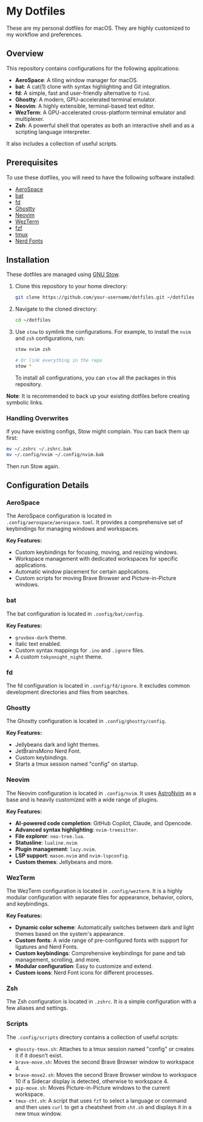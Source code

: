# My Dotfiles

These are my personal dotfiles for macOS. They are highly customized to my workflow and preferences.

## Overview

This repository contains configurations for the following applications:

- **AeroSpace**: A tiling window manager for macOS.
- **bat**: A cat(1) clone with syntax highlighting and Git integration.
- **fd**: A simple, fast and user-friendly alternative to `find`.
- **Ghostty**: A modern, GPU-accelerated terminal emulator.
- **Neovim**: A highly extensible, terminal-based text editor.
- **WezTerm**: A GPU-accelerated cross-platform terminal emulator and multiplexer.
- **Zsh**: A powerful shell that operates as both an interactive shell and as a scripting language interpreter.

It also includes a collection of useful scripts.

## Prerequisites

To use these dotfiles, you will need to have the following software installed:

- [AeroSpace](https://github.com/nikitabobko/AeroSpace)
- [bat](https://github.com/sharkdp/bat)
- [fd](https://github.com/sharkdp/fd)
- [Ghostty](https://github.com/mitchellh/ghostty)
- [Neovim](https://neovim.io/)
- [WezTerm](https://wezfurlong.org/wezterm/)
- [fzf](https://github.com/junegunn/fzf)
- [tmux](https://github.com/tmux/tmux)
- [Nerd Fonts](https://www.nerdfonts.com/)

## Installation

These dotfiles are managed using [GNU Stow](https://www.gnu.org/software/stow/).

1.  Clone this repository to your home directory:

    ```bash
    git clone https://github.com/your-username/dotfiles.git ~/dotfiles
    ```

2.  Navigate to the cloned directory:

    ```bash
    cd ~/dotfiles
    ```

3.  Use `stow` to symlink the configurations. For example, to install the `nvim` and `zsh` configurations, run:

    ```bash
    stow nvim zsh
    ```

    ```bash
    # Or link everything in the repo
    stow *
    ```

    To install all configurations, you can `stow` all the packages in this repository.

**Note**: It is recommended to back up your existing dotfiles before creating symbolic links.

### Handling Overwrites

If you have existing configs, Stow might complain.
You can back them up first:
```bash
mv ~/.zshrc ~/.zshrc.bak
mv ~/.config/nvim ~/.config/nvim.bak
```
Then run Stow again.

## Configuration Details

### AeroSpace

The AeroSpace configuration is located in `.config/aerospace/aerospace.toml`. It provides a comprehensive set of keybindings for managing windows and workspaces.

**Key Features:**

- Custom keybindings for focusing, moving, and resizing windows.
- Workspace management with dedicated workspaces for specific applications.
- Automatic window placement for certain applications.
- Custom scripts for moving Brave Browser and Picture-in-Picture windows.

### bat

The bat configuration is located in `.config/bat/config`.

**Key Features:**

- `gruvbox-dark` theme.
- Italic text enabled.
- Custom syntax mappings for `.ino` and `.ignore` files.
- A custom `tokyonight_night` theme.

### fd

The fd configuration is located in `.config/fd/ignore`. It excludes common development directories and files from searches.

### Ghostty

The Ghostty configuration is located in `.config/ghostty/config`.

**Key Features:**

- Jellybeans dark and light themes.
- JetBrainsMono Nerd Font.
- Custom keybindings.
- Starts a tmux session named "config" on startup.

### Neovim

The Neovim configuration is located in `.config/nvim`. It uses [AstroNvim](https://astronvim.com/) as a base and is heavily customized with a wide range of plugins.

**Key Features:**

- **AI-powered code completion**: GitHub Copilot, Claude, and Opencode.
- **Advanced syntax highlighting**: `nvim-treesitter`.
- **File explorer**: `neo-tree.lua`.
- **Statusline**: `lualine.nvim`.
- **Plugin management**: `lazy.nvim`.
- **LSP support**: `mason.nvim` and `nvim-lspconfig`.
- **Custom themes**: Jellybeans and more.

### WezTerm

The WezTerm configuration is located in `.config/wezterm`. It is a highly modular configuration with separate files for appearance, behavior, colors, and keybindings.

**Key Features:**

- **Dynamic color scheme**: Automatically switches between dark and light themes based on the system's appearance.
- **Custom fonts**: A wide range of pre-configured fonts with support for ligatures and Nerd Fonts.
- **Custom keybindings**: Comprehensive keybindings for pane and tab management, scrolling, and more.
- **Modular configuration**: Easy to customize and extend.
- **Custom icons**: Nerd Font icons for different processes.

### Zsh

The Zsh configuration is located in `.zshrc`. It is a simple configuration with a few aliases and settings.

### Scripts

The `.config/scripts` directory contains a collection of useful scripts:

- `ghossty-tmux.sh`: Attaches to a tmux session named "config" or creates it if it doesn't exist.
- `brave-move.sh`: Moves the second Brave Browser window to workspace 4.
- `brave-move2.sh`: Moves the second Brave Browser window to workspace 10 if a Sidecar display is detected, otherwise to workspace 4.
- `pip-move.sh`: Moves Picture-in-Picture windows to the current workspace.
- `tmux-cht.sh`: A script that uses `fzf` to select a language or command and then uses `curl` to get a cheatsheet from `cht.sh` and displays it in a new tmux window.
